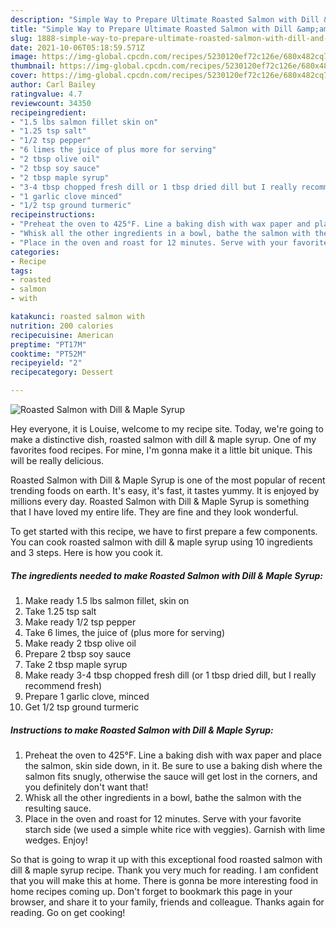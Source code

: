 ```yaml
---
description: "Simple Way to Prepare Ultimate Roasted Salmon with Dill &amp;amp; Maple Syrup"
title: "Simple Way to Prepare Ultimate Roasted Salmon with Dill &amp;amp; Maple Syrup"
slug: 1888-simple-way-to-prepare-ultimate-roasted-salmon-with-dill-and-amp-maple-syrup
date: 2021-10-06T05:18:59.571Z
image: https://img-global.cpcdn.com/recipes/5230120ef72c126e/680x482cq70/roasted-salmon-with-dill-maple-syrup-recipe-main-photo.jpg
thumbnail: https://img-global.cpcdn.com/recipes/5230120ef72c126e/680x482cq70/roasted-salmon-with-dill-maple-syrup-recipe-main-photo.jpg
cover: https://img-global.cpcdn.com/recipes/5230120ef72c126e/680x482cq70/roasted-salmon-with-dill-maple-syrup-recipe-main-photo.jpg
author: Carl Bailey
ratingvalue: 4.7
reviewcount: 34350
recipeingredient:
- "1.5 lbs salmon fillet skin on"
- "1.25 tsp salt"
- "1/2 tsp pepper"
- "6 limes the juice of plus more for serving"
- "2 tbsp olive oil"
- "2 tbsp soy sauce"
- "2 tbsp maple syrup"
- "3-4 tbsp chopped fresh dill or 1 tbsp dried dill but I really recommend fresh"
- "1 garlic clove minced"
- "1/2 tsp ground turmeric"
recipeinstructions:
- "Preheat the oven to 425°F. Line a baking dish with wax paper and place the salmon, skin side down, in it. Be sure to use a baking dish where the salmon fits snugly, otherwise the sauce will get lost in the corners, and you definitely don&#39;t want that!"
- "Whisk all the other ingredients in a bowl, bathe the salmon with the resulting sauce."
- "Place in the oven and roast for 12 minutes. Serve with your favorite starch side (we used a simple white rice with veggies). Garnish with lime wedges. Enjoy!"
categories:
- Recipe
tags:
- roasted
- salmon
- with

katakunci: roasted salmon with 
nutrition: 200 calories
recipecuisine: American
preptime: "PT17M"
cooktime: "PT52M"
recipeyield: "2"
recipecategory: Dessert

---
```



![Roasted Salmon with Dill &amp; Maple Syrup](https://img-global.cpcdn.com/recipes/5230120ef72c126e/680x482cq70/roasted-salmon-with-dill-maple-syrup-recipe-main-photo.jpg)

Hey everyone, it is Louise, welcome to my recipe site. Today, we're going to make a distinctive dish, roasted salmon with dill &amp; maple syrup. One of my favorites food recipes. For mine, I'm gonna make it a little bit unique. This will be really delicious.

Roasted Salmon with Dill &amp; Maple Syrup is one of the most popular of recent trending foods on earth. It's easy, it's fast, it tastes yummy. It is enjoyed by millions every day. Roasted Salmon with Dill &amp; Maple Syrup is something that I have loved my entire life. They are fine and they look wonderful.




To get started with this recipe, we have to first prepare a few components. You can cook roasted salmon with dill &amp; maple syrup using 10 ingredients and 3 steps. Here is how you cook it.

<!--inarticleads1-->

##### The ingredients needed to make Roasted Salmon with Dill &amp; Maple Syrup:

1. Make ready 1.5 lbs salmon fillet, skin on
1. Take 1.25 tsp salt
1. Make ready 1/2 tsp pepper
1. Take 6 limes, the juice of (plus more for serving)
1. Make ready 2 tbsp olive oil
1. Prepare 2 tbsp soy sauce
1. Take 2 tbsp maple syrup
1. Make ready 3-4 tbsp chopped fresh dill (or 1 tbsp dried dill, but I really recommend fresh)
1. Prepare 1 garlic clove, minced
1. Get 1/2 tsp ground turmeric




<!--inarticleads2-->

##### Instructions to make Roasted Salmon with Dill &amp; Maple Syrup:

1. Preheat the oven to 425°F. Line a baking dish with wax paper and place the salmon, skin side down, in it. Be sure to use a baking dish where the salmon fits snugly, otherwise the sauce will get lost in the corners, and you definitely don&#39;t want that!
1. Whisk all the other ingredients in a bowl, bathe the salmon with the resulting sauce.
1. Place in the oven and roast for 12 minutes. Serve with your favorite starch side (we used a simple white rice with veggies). Garnish with lime wedges. Enjoy!




So that is going to wrap it up with this exceptional food roasted salmon with dill &amp; maple syrup recipe. Thank you very much for reading. I am confident that you will make this at home. There is gonna be more interesting food in home recipes coming up. Don't forget to bookmark this page in your browser, and share it to your family, friends and colleague. Thanks again for reading. Go on get cooking!
